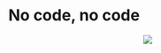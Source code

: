 <div>
  <h1>No code, no code</h1>
</div>

<p align="center">   <img alingn="center" src="https://profile-counter.glitch.me/SeuPerfildoGitHub/count.svg" /></p>

